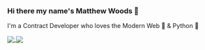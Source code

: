 ### Hi there my name's Matthew Woods 👋

I'm a Contract Developer who loves the Modern Web 🔮 & Python 🐍 

<a href="https://github.com/mxttwoods">
<img align="center" src="https://github-readme-stats.vercel.app/api/pin/?username=mxttwoods&repo=github-readme-stats" />
</a>

<a href="https://github.com/mxttwoods">
<img align="center" src="https://github-readme-stats.vercel.app/api/top-langs/?username=mxttwoods&layout=compact" />
</a>

<!--
**mxttwoods/mxttwoods** is a ✨ _special_ ✨ repository because its `README.md` (this file) appears on your GitHub profile.

Here are some ideas to get you started:

- 🔭 I’m currently working on ...
- 🌱 I’m currently learning ...
- 👯 I’m looking to collaborate on ...
- 🤔 I’m looking for help with ...
- 💬 Ask me about ...
- 📫 How to reach me: ...
- 😄 Pronouns: ...
- ⚡ Fun fact: ...
-->
